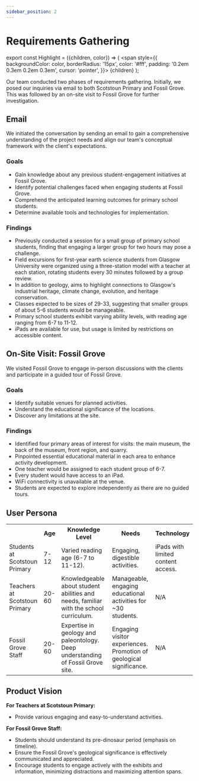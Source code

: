 ```yaml
---
sidebar_position: 2
---
```


# Requirements Gathering

export const Highlight = ({children, color}) => (
<span
style={{
      backgroundColor: color,
      borderRadius: '15px',
      color: '#fff',
      padding: '0.2em 0.3em 0.2em 0.3em',
      cursor: 'pointer',
    }}>
{children}
</span>
);

Our team conducted two phases of requirements gathering. Initially, we posed our inquiries via email to both Scotstoun Primary and Fossil Grove. This was followed by an on-site visit to Fossil Grove for further investigation.

## Email

We initiated the conversation by sending an email to gain a comprehensive understanding of the project needs and align our team's conceptual framework with the client's expectations.

### Goals

- Gain knowledge about any <Highlight color="
#11a281"> previous student-engagement initiatives</Highlight> at Fossil Grove.
- Identify <Highlight color="#11a281"> potential challenges</Highlight> faced when engaging students at Fossil Grove.
- Comprehend the <Highlight color="#11a281"> anticipated learning outcomes</Highlight> for primary school students.
- Determine <Highlight color="#11a281"> available tools and technologies</Highlight> for implementation.

### Findings

- Previously conducted a session for a small group of primary school students, finding that engaging a larger group for two hours may pose a challenge.
- Field excursions for first-year earth science students from Glasgow University were organized using a <Highlight color="#11a281">three-station model with a teacher at each station</Highlight>, rotating students every 30 minutes followed by a group review.
- In addition to geology, aims to <Highlight color="#11a281">highlight connections to Glasgow's industrial heritage, climate change, evolution, and heritage conservation</Highlight>.
- Classes expected to be <Highlight color="#11a281">sizes of 29-33</Highlight>, suggesting that smaller groups of about 5-6 students would be manageable.
- Primary school students exhibit <Highlight color="#11a281">varying ability levels</Highlight>, with reading age ranging from 6-7 to 11-12.
- <Highlight color="#11a281">iPads</Highlight> are available for use, but usage is limited by restrictions on accessible content.

## On-Site Visit: Fossil Grove

We visited Fossil Grove to engage in-person discussions with the clients and participate in a guided tour of Fossil Grove.

### Goals

- Identify <Highlight color="#11a281"> suitable venues</Highlight> for planned activities.
- Understand the <Highlight color="#11a281"> educational significance</Highlight> of the locations.
- Discover any <Highlight color="#11a281"> limitations</Highlight> at the site.

### Findings

- Identified <Highlight color="#11a281">four primary areas of interest for visits</Highlight>: the main museum, the back of the museum, front region, and quarry.
- Pinpointed essential educational material in each area to enhance activity development.
- One teacher would be assigned to each student group of 6-7.
- Every student would have access to an <Highlight color="#11a281">iPad</Highlight>.
- <Highlight color="#11a281">WiFi connectivity is unavailable</Highlight> at the venue.
- Students are expected to <Highlight color="#11a281">explore independently</Highlight> as there are no guided tours.

## User Persona

<table>
  <tr>
    <th></th>
    <th>Age</th>
    <th>Knowledge Level</th>
    <th>Needs</th>
    <th>Technology</th>
  </tr>
  <tr>
    <td>Students at Scotstoun Primary</td>
    <td>7-12</td>
    <td>Varied reading age (6-7 to 11-12).</td>
    <td>Engaging, digestible activities.</td>
    <td>iPads with limited content access.</td>
  </tr>
 <tr>
  <td>Teachers at Scotstoun Primary</td>
  <td>20-60</td>
  <td> Knowledgeable about student abilities and needs, familiar with the school curriculum.</td>
  <td>Manageable, engaging educational activities for ~30 students.</td>
  <td>N/A</td>
</tr>

  <tr>
    <td>Fossil Grove Staff</td>
    <td>20-60</td>
    <td> Expertise in geology and paleontology. Deep understanding of Fossil Grove site.</td>
    <td>Engaging visitor experiences. Promotion of geological significance.</td>
    <td>N/A</td>

  </tr>
</table>

## Product Vision

**For Teachers at Scotstoun Primary:**

- Provide various <Highlight color="#11a281">engaging and easy-to-understand activities</Highlight>.

**For Fossil Grove Staff:**

- Students should understand its pre-dinosaur period (emphasis on <Highlight color="#11a281"> timeline</Highlight>).
- Ensure the Fossil Grove's <Highlight color="#11a281"> geological significance</Highlight> is effectively communicated and appreciated.
- Encourage students to <Highlight color="#11a281">engage actively</Highlight> with the exhibits and information, minimizing distractions and maximizing attention spans.
